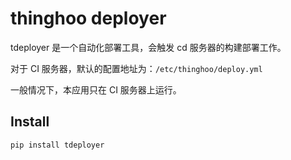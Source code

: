 # thinghoo deployer

tdeployer 是一个自动化部署工具，会触发 cd 服务器的构建部署工作。

对于 CI 服务器，默认的配置地址为：`/etc/thinghoo/deploy.yml`

一般情况下，本应用只在 CI 服务器上运行。

## Install

`pip install tdeployer`

